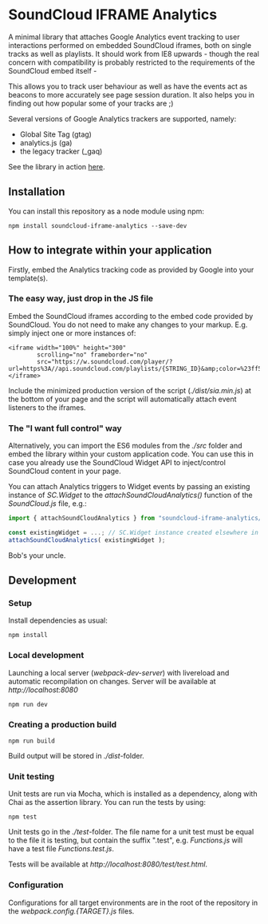 SoundCloud IFRAME Analytics
===========================

A minimal library that attaches Google Analytics event tracking to user interactions
performed on embedded SoundCloud iframes, both on single tracks as well as playlists. It should
work from IE8 upwards - though the real concern with compatibility is probably restricted to the
requirements of the SoundCloud embed itself -

This allows you to track user behaviour as well as have the events act as beacons to
more accurately see page session duration. It also helps you in finding out how popular
some of your tracks are ;)

Several versions of Google Analytics trackers are supported, namely:

* Global Site Tag (gtag)
* analytics.js (ga)
* the legacy tracker (_gaq)

See the library in action [here](http://rawgit.com/igorski/soundcloud-iframe-analytics/master/dist/index.html).

## Installation

You can install this repository as a node module using npm:

    npm install soundcloud-iframe-analytics --save-dev

## How to integrate within your application

Firstly, embed the Analytics tracking code as provided by Google into your template(s).

### The easy way, just drop in the JS file

Embed the SoundCloud iframes according to the embed code provided by SoundCloud. You do not need to make
any changes to your markup. E.g. simply inject one or more instances of:

    <iframe width="100%" height="300"
            scrolling="no" frameborder="no"
            src="https://w.soundcloud.com/player/?url=https%3A//api.soundcloud.com/playlists/{STRING_ID}&amp;color=%23ff5500&amp;auto_play=false&amp;hide_related=false&amp;show_comments=true&amp;show_user=true&amp;show_reposts=false&amp;show_teaser=true">
    </iframe>

Include the minimized production version of the script (_./dist/sia.min.js_) at the bottom of your page
and the script will automatically attach event listeners to the iframes.

### The "I want full control" way

Alternatively, you can import the ES6 modules from the _./src_ folder and embed the library
within your custom application code. You can use this in case you already use the SoundCloud Widget
API to inject/control SoundCloud content in your page.

You can attach Analytics triggers to Widget events by passing an existing instance of _SC.Widget_ to
the _attachSoundCloudAnalytics()_ function of the _SoundCloud.js_ file, e.g.:

```JavaScript
import { attachSoundCloudAnalytics } from "soundcloud-iframe-analytics/soundcloud/SoundCloud.js";

const existingWidget = ...; // SC.Widget instance created elsewhere in your application
attachSoundCloudAnalytics( existingWidget );
```

Bob's your uncle.

## Development

### Setup

Install dependencies as usual:

    npm install

### Local development

Launching a local server (_webpack-dev-server_) with livereload and
automatic recompilation on changes. Server will be available at
_http://localhost:8080_

    npm run dev

### Creating a production build

    npm run build

Build output will be stored in _./dist_-folder.

### Unit testing

Unit tests are run via Mocha, which is installed as a dependency, along
with Chai as the assertion library. You can run the tests by using:

    npm test

Unit tests go in the _./test_-folder. The file name for a unit test must
be equal to the file it is testing, but contain the suffix ".test",
e.g. _Functions.js_ will have a test file _Functions.test.js_.

Tests will be available at _http://localhost:8080/test/test.html_.

### Configuration

Configurations for all target environments are in the root of the
repository in the _webpack.config.{TARGET}.js_ files.
